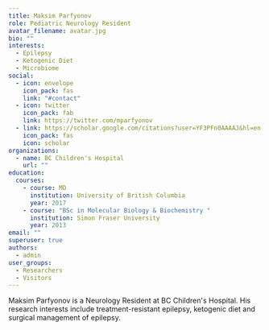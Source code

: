 ```yaml
---
title: Maksim Parfyonov
role: Pediatric Neurology Resident
avatar_filename: avatar.jpg
bio: ""
interests:
  - Epilepsy
  - Ketogenic Diet
  - Microbiome
social:
  - icon: envelope
    icon_pack: fas
    link: "#contact"
  - icon: twitter
    icon_pack: fab
    link: https://twitter.com/mparfyonov
  - link: https://scholar.google.com/citations?user=YF3PFn0AAAAJ&hl=en
    icon_pack: fas
    icon: scholar
organizations:
  - name: BC Children's Hospital
    url: ""
education:
  courses:
    - course: MD
      institution: University of British Columbia
      year: 2017
    - course: "BSc in Molecular Biology & Biochemistry "
      institution: Simon Fraser University
      year: 2013
email: ""
superuser: true
authors:
  - admin
user_groups:
  - Researchers
  - Visitors
---
```

Maksim Parfyonov is a Neurology Resident at BC Children's Hospital. His research interests include treatment-resistant epilepsy, ketogenic diet and surgical management of epilepsy.